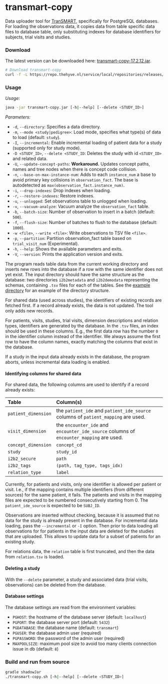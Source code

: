 # transmart-copy

Data uploader tool for [TranSMART](/../../), specifically for PostgreSQL databases.
For loading the observations data, it copies data from table specific data files to database table,
only substituting indexes for database identifiers for subjects, trial visits and studies.

### Download
The latest version can be downloaded here:
[transmart-copy-17.2.12.jar](https://repo.thehyve.nl/service/local/repositories/releases/content/org/transmartproject/transmart-copy/17.2.12/transmart-copy-17.2.12.jar).

```bash
# Download transmart-copy
curl -f -L https://repo.thehyve.nl/service/local/repositories/releases/content/org/transmartproject/transmart-copy/17.2.12/transmart-copy-17.2.12.jar -o transmart-copy.jar
```

### Usage
_Usage:_
```bash
java -jar transmart-copy.jar [-h|--help] [--delete <STUDY_ID>]
```

_Parameters:_
- `-d`, `--directory`: Specifies a data directory.
- `-m`, `--mode <study|pedigree>`: Load mode, specifies what type(s) of data to load (default: `study`).
- `-I`, `--incremental`: Enable incremental loading of patient data for a study (supported only for study mode).
- `-D <STUDY_ID>`, `--delete <STUDY_ID`: Deletes the study with id `<STUDY_ID>` and related data.
- `-U`, `--update-concept-paths`: **Workaround.** Updates concept paths, names and tree nodes when there is concept code collision.
- `-n`, `--base-on-max-instance-num`: Adds to each `instance_num` a base
    to avoid primary key collisions in `observation_fact`.
    The base is autodetected as `max(observation_fact.instance_num)`.
- `-i`, `--drop-indexes`: Drop indexes when loading.
- `-r`, `--restore-indexes`: Restore indexes.
- `-u`, `--unlogged`: Set observations table to unlogged when loading.
- `-v`, `--vacuum-analyze`: Vacuum analyze the `observation_fact` table.
- `-b`, `--batch-size`: Number of observation to insert in a batch (default: `500`).
- `-f`, `--flush-size`: Number of batches to flush to the database (default: `1000`).
- `-w <file>`, `--write <file>`: Write observations to TSV file `<file>`.
- `-p`, `--partition`: Partition observation_fact table based on `trial_visit_num` (Experimental).
- `-h`, `--help`: Shows the available parameters and exits.
- `-V`, `--version`: Prints the application version and exits.

The program reads table data from the current working directory
and inserts new rows into the database if a row with the same identifier
does not yet exist.
The input directory should have the same structure as the database:
two directories `i2b2metadata` and `i2b2demodata` representing the schemas,
containing `.tsv` files for each of the tables.
See the [example directory](src/test/resources/examples/SURVEY0) for an example of the directory structure.


For shared data (used across studies), the identifiers of existing records are fetched first.
If a record already exists, the data is not updated. The tool
only adds new records.

For patients, visits, studies, trial visits, dimension descriptions and relation types,
identifiers are generated by the database. In the `.tsv` files, an index
should be used in these columns. E.g., the first data row has the number
`0` in the identifier column instead of the identifier.
We always assume the first row to have the column names, exactly matching
the columns that exist in the database.

If a study in the input data already exists in the database, the program
aborts, unless incremental data loading is enabled.

#### Identifying columns for shared data

For shared data, the following columns are used to identify if a record already exists:

| Table | Column(s) |
|:----- |:--------- |
| `patient_dimension`| the `patient_ide` and `patient_ide_source` columns of `patient_mapping` are used. |
| `visit_dimension`| the `encounter_ide` and `encounter_ide_source` columns of `encounter_mapping` are used. |
| `concept_dimension` | `concept_cd` |
| `study` | `study_id` |
| `i2b2_secure` | `path` |
| `i2b2_tags` | `(path, tag_type, tags_idx)` |
| `relation_type` | `label` |

Currently, for patients and visits, only one identifier is allowed per patient or visit. I.e.,
if the mapping contains multiple identifiers (from different sources) for the same patient, it fails.
The patients and visits in the mapping files are expected to be numbered consecutively starting from 0.
The `patient_ide_source` is expected to be `SUBJ_ID`.

Observations are inserted without checking, because it is assumed that no
data for the study is already present in the database.
For incremental data loading, pass the `--incremental` or `-I` option. Then prior to data loading
all observations for for patients in the input data are deleted for the studies that are uploaded.
This allows to update data for a subset of patients for an existing study.

For relations data, the `relation` table is first truncated, and then
the data from `relation.tsv` is loaded. 
 

#### Deleting a study

With the `--delete` parameter, a study and associated data (trial visits, observations)
can be deleted from the database.


#### Database settings
The database settings are read from the environment variables:
- `PGHOST`: the hostname of the database server (default: `localhost`)
- `PGPORT`: the database server port (default: `5432`)
- `PGDATABASE`: the database name (default: `transmart`)
- `PGUSER`: the database admin user (required)
- `PGPASSWORD`: the password of the admin user (required)
- `MAXPOOLSIZE`: maximum pool size to avoid too many clients connection issue in db (default: `8`)



### Build and run from source
```bash
gradle shadowJar
./transmart-copy.sh [-h|--help] [--delete <STUDY_ID>]
```
